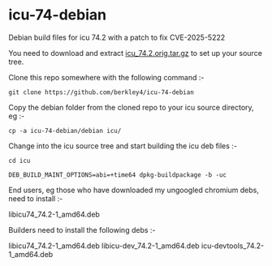 # icu-74-debian
Debian build files for icu 74.2 with a patch to fix CVE-2025-5222

You need to download and extract [icu_74.2.orig.tar.gz](https://snapshot.debian.org/archive/debian/20231215T150950Z/pool/main/i/icu/icu_74.2.orig.tar.gz) to set up your source tree.

Clone this repo somewhere with the following command :-

```
git clone https://github.com/berkley4/icu-74-debian
```

Copy the debian folder from the cloned repo to your icu source directory, eg :-

```
cp -a icu-74-debian/debian icu/
```

Change into the icu source tree and start building the icu deb files :-

```
cd icu

DEB_BUILD_MAINT_OPTIONS=abi=+time64 dpkg-buildpackage -b -uc
```

End users, eg those who have downloaded my ungoogled chromium debs, need to install :-

libicu74_74.2-1_amd64.deb


Builders need to install the following debs :-

libicu74_74.2-1_amd64.deb
libicu-dev_74.2-1_amd64.deb
icu-devtools_74.2-1_amd64.deb
